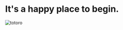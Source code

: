 # It's a happy place to begin.

![totoro](https://i.pinimg.com/474x/b6/64/2d/b6642de3ecb4c4c9c754336ce91889b7--totoro-cute-miyazaki-illustration.jpg)
